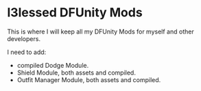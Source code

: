 # l3lessed DFUnity Mods
 This is where I will keep all my DFUnity Mods for myself and other developers.

 I need to add: 
 - compiled Dodge Module.
 - Shield Module, both assets and compiled.
 - Outfit Manager Module, both assets and compiled.
